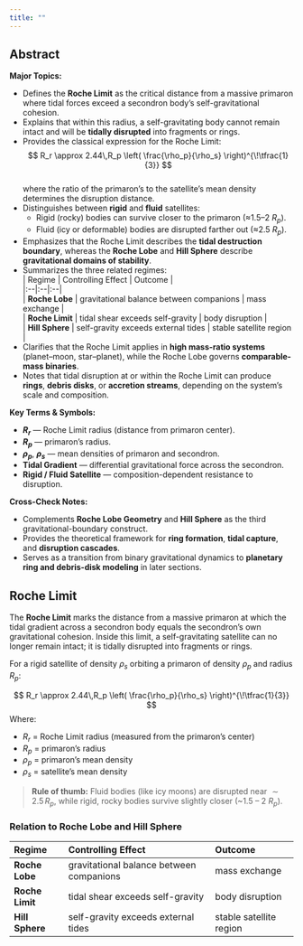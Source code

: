 ```yaml
---
title: ""
---
```




## Abstract  
**Major Topics:**  
- Defines the **Roche Limit** as the critical distance from a massive primaron where tidal forces exceed a secondron body’s self-gravitational cohesion.  
- Explains that within this radius, a self-gravitating body cannot remain intact and will be **tidally disrupted** into fragments or rings.  
- Provides the classical expression for the Roche Limit:  
  $$
  R_r \approx 2.44\,R_p
  \left(
    \frac{\rho_p}{\rho_s}
  \right)^{\!\tfrac{1}{3}}
  $$  
  where the ratio of the primaron’s to the satellite’s mean density determines the disruption distance.  
- Distinguishes between **rigid** and **fluid** satellites:  
  - Rigid (rocky) bodies can survive closer to the primaron (≈1.5–2 $R_p$).  
  - Fluid (icy or deformable) bodies are disrupted farther out (≈2.5 $R_p$).  
- Emphasizes that the Roche Limit describes the **tidal destruction boundary**, whereas the **Roche Lobe** and **Hill Sphere** describe **gravitational domains of stability**.  
- Summarizes the three related regimes:  
  | Regime | Controlling Effect | Outcome |  
  |:--|:--|:--|  
  | **Roche Lobe** | gravitational balance between companions | mass exchange |  
  | **Roche Limit** | tidal shear exceeds self-gravity | body disruption |  
  | **Hill Sphere** | self-gravity exceeds external tides | stable satellite region |  
- Clarifies that the Roche Limit applies in **high mass-ratio systems** (planet–moon, star–planet), while the Roche Lobe governs **comparable-mass binaries**.  
- Notes that tidal disruption at or within the Roche Limit can produce **rings**, **debris disks**, or **accretion streams**, depending on the system’s scale and composition.  

**Key Terms & Symbols:**  
- **$R_r$** — Roche Limit radius (distance from primaron center).  
- **$R_p$** — primaron’s radius.  
- **$\rho_p$**, **$\rho_s$** — mean densities of primaron and secondron.  
- **Tidal Gradient** — differential gravitational force across the secondron.  
- **Rigid / Fluid Satellite** — composition-dependent resistance to disruption.  

**Cross-Check Notes:**  
- Complements **Roche Lobe Geometry** and **Hill Sphere** as the third gravitational-boundary construct.  
- Provides the theoretical framework for **ring formation**, **tidal capture**, and **disruption cascades**.  
- Serves as a transition from binary gravitational dynamics to **planetary ring and debris-disk modeling** in later sections.  


## Roche Limit

The **Roche Limit** marks the distance from a massive primaron at which the tidal gradient across a secondron body equals the secondron’s own gravitational cohesion.  Inside this limit, a self-gravitating satellite can no longer remain intact; it is tidally disrupted into fragments or rings.

For a rigid satellite of density $\rho_s$ orbiting a primaron of density $\rho_p$ and radius $R_p$:

$$
R_r \approx 2.44\,R_p
\left(
  \frac{\rho_p}{\rho_s}
\right)^{\!\tfrac{1}{3}}
$$
Where:
- $R_r$ = Roche Limit radius (measured from the primaron’s center)  
- $R_p$ = primaron’s radius  
- $\rho_p$ = primaron’s mean density  
- $\rho_s$ = satellite’s mean density  

> **Rule of thumb:** Fluid bodies (like icy moons) are disrupted near $\sim 2.5\,R_p$, while rigid, rocky bodies survive slightly closer (~1.5 – 2 $R_p$).

### Relation to Roche Lobe and Hill Sphere

| Regime          | Controlling Effect                       | Outcome                 |
| :-------------- | :--------------------------------------- | :---------------------- |
| **Roche Lobe**  | gravitational balance between companions | mass exchange           |
| **Roche Limit** | tidal shear exceeds self-gravity         | body disruption         |
| **Hill Sphere** | self-gravity exceeds external tides      | stable satellite region |
